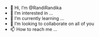 - 👋 Hi, I’m @RandiRandika
- 👀 I’m interested in ...
- 🌱 I’m currently learning ...
- 💞️ I’m looking to collaborate on all of you
- 📫 How to reach me ...

<!---
RandiRandika/RandiRandika is a ✨ special ✨ repository because its `README.md` (this file) appears on your GitHub profile.
You can click the Preview link to take a look at your changes.
--->
